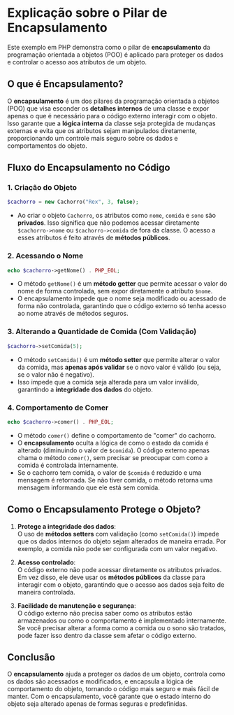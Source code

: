 # Explicação sobre o Pilar de Encapsulamento

Este exemplo em PHP demonstra como o pilar de **encapsulamento** da programação orientada a objetos (POO) é aplicado para proteger os dados e controlar o acesso aos atributos de um objeto.

## O que é Encapsulamento?

O **encapsulamento** é um dos pilares da programação orientada a objetos (POO) que visa esconder os **detalhes internos** de uma classe e expor apenas o que é necessário para o código externo interagir com o objeto. Isso garante que a **lógica interna** da classe seja protegida de mudanças externas e evita que os atributos sejam manipulados diretamente, proporcionando um controle mais seguro sobre os dados e comportamentos do objeto.

## Fluxo do Encapsulamento no Código

### 1. Criação do Objeto
```php
$cachorro = new Cachorro("Rex", 3, false);
```
- Ao criar o objeto `Cachorro`, os atributos como `nome`, `comida` e `sono` são **privados**. Isso significa que não podemos acessar diretamente `$cachorro->nome` ou `$cachorro->comida` de fora da classe. O acesso a esses atributos é feito através de **métodos públicos**.

### 2. Acessando o Nome
```php
echo $cachorro->getNome() . PHP_EOL;
```
- O método `getNome()` é um **método getter** que permite acessar o valor do nome de forma controlada, sem expor diretamente o atributo `$nome`.
- O encapsulamento impede que o nome seja modificado ou acessado de forma não controlada, garantindo que o código externo só tenha acesso ao nome através de métodos seguros.

### 3. Alterando a Quantidade de Comida (Com Validação)
```php
$cachorro->setComida(5);
```
- O método `setComida()` é um **método setter** que permite alterar o valor da comida, mas **apenas após validar** se o novo valor é válido (ou seja, se o valor não é negativo).
- Isso impede que a comida seja alterada para um valor inválido, garantindo a **integridade dos dados** do objeto.

### 4. Comportamento de Comer
```php
echo $cachorro->comer() . PHP_EOL;
```
- O método `comer()` define o comportamento de "comer" do cachorro. 
- O **encapsulamento** oculta a lógica de como o estado da comida é alterado (diminuindo o valor de `$comida`). O código externo apenas chama o método `comer()`, sem precisar se preocupar com como a comida é controlada internamente.
- Se o cachorro tem comida, o valor de `$comida` é reduzido e uma mensagem é retornada. Se não tiver comida, o método retorna uma mensagem informando que ele está sem comida.

## Como o Encapsulamento Protege o Objeto?

1. **Protege a integridade dos dados**:  
   O uso de **métodos setters** com validação (como `setComida()`) impede que os dados internos do objeto sejam alterados de maneira errada. Por exemplo, a comida não pode ser configurada com um valor negativo.

2. **Acesso controlado**:  
   O código externo não pode acessar diretamente os atributos privados. Em vez disso, ele deve usar os **métodos públicos** da classe para interagir com o objeto, garantindo que o acesso aos dados seja feito de maneira controlada.

3. **Facilidade de manutenção e segurança**:  
   O código externo não precisa saber como os atributos estão armazenados ou como o comportamento é implementado internamente. Se você precisar alterar a forma como a comida ou o sono são tratados, pode fazer isso dentro da classe sem afetar o código externo.

## Conclusão

O **encapsulamento** ajuda a proteger os dados de um objeto, controla como os dados são acessados e modificados, e encapsula a lógica de comportamento do objeto, tornando o código mais seguro e mais fácil de manter. Com o encapsulamento, você garante que o estado interno do objeto seja alterado apenas de formas seguras e predefinidas.
```
